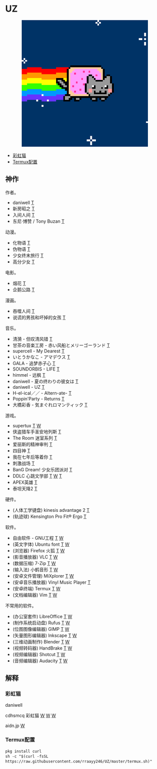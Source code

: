 # UZ


<p align="center">
  <img src="PopTartCat.gif" alt="Nyan Cat">
</p>

- [彩虹猫](#彩虹猫)
- [Termux配置](#Termux配置)


## 神作 ##

作者。

- daniwell [T](#)
- 新房昭之 [T](#)
- 入间人间 [T](#)
- 东尼·博赞 / Tony Buzan [T](#)

动漫。

- 化物语 [T](#)
- 伪物语 [T](#)
- 少女终末旅行 [T](#)
- 高分少女 [T](#)

电影。

- 烟花 [T](#)
- 企鹅公路 [T](#)

漫画。

- 吞噬人间 [T](#)
- 说谎的男孩和坏掉的女孩 [T](#)

音乐。

- 清漪 - 但叹清风错 [T](#)
- 甘茶の音楽工房 - 赤い风船とメリーゴーランド [T](#)
- supercell - My Dearest [T](#)
- いとうかなこ - アマデウス [T](#)
- GALA - 追梦赤子心 [T](#)
- SOUNDORBIS - LIFE [T](#)
- himmel - 远枫 [T](#)
- daniwell - 夏の终わりの彼女は [T](#)
- daniwell - UZ [T](#)
- H-el-ical／／ - Altern-ate- [T](#)
- Poppin'Party - Returns [T](#)
- 大橋彩香 - 気まぐれロマンティック [T](#)

游戏。

- supertux [T](#)
[W](https://www.supertux.org/)
- 侠盗猎车手圣安地列斯 [T](#)
- The Room 迷室系列 [T](#)
- 爱丽斯的精神审判 [T](#)
- 四目神 [T](#)
- 我在七年后等着你 [T](#)
- 刺激战场 [T](#)
- BanG Dream! 少女乐团派对 [T](#)
- DDLC 心跳文学部 [T](#)
[W](https://ddlc.moe/) [T](#)
- APEX英雄 [T](#)
- 泰坦天降2 [T](#)

硬件。

- (人体工学键盘) kinesis advantage 2 [T](#)
- (轨迹球) Kensington Pro Fit® Ergo [T](#)

软件。

- 自由软件 - GNU工程 [T](#)
[W](https://www.gnu.org/philosophy/free-sw.zh-cn.html)
- (英文字体) Ubuntu font [T](#)
[W](https://design.ubuntu.com/font/)
- (浏览器) Firefox 火狐 [T](#)
[W](https://www.mozilla.org/zh-CN/firefox/)
- (影音播放器) VLC [T](#)
[W](https://www.videolan.org/index.zh.html)
- (数据压缩) 7-Zip [T](#)
[W](https://www.7-zip.org/)
- (输入法) 小鹤音形 [T](#)
[W](https://www.flypy.com/)
- (安卓文件管理) MiXplorer [T](#)
[W](https://mixplorer.com/)
- (安卓音乐播放器) Vinyl Music Player [T](#)
- (安卓终端) Termux [T](#)
[W](https://termux.com/)
- (文档编辑器) Vim [T](#)
[W](https://www.vim.org/)

不常用的软件。

- (办公室套件) LibreOffice [T](#)
[W](https://www.libreoffice.org/)
- (制作系统启动盘) Rufus [T](#)
[W](https://rufus.ie/)
- (位图图像编辑器) GIMP [T](#)
[W](https://www.gimp.org/)
- (矢量图形编辑器) Inkscape [T](#)
[W](https://inkscape.org/)
- (三维动画制作) Blender [T](#)
[W](https://www.blender.org/)
- (视频转码器) HandBrake [T](#)
[W](https://handbrake.fr/)
- (视频编辑器) Shotcut [T](#)
[W](https://shotcut.org/)
- (音频编辑器) Audacity [T](#)
[W](https://www.audacityteam.org/)


## 解释 ##


### 彩虹猫 ###

daniwell

cdhsmcq 彩虹猫
[W](http://www.nyan.cat/)
[W](https://www.webcitation.org/6AX4J3pMz?url=http://www.prguitarman.com/index.php?id=348)
[W](https://www.youtube.com/watch?v=QH2-TGUlwu4)

aidn.jp [W](https://aidn.jp/)


### Termux配置 ###


```shell
pkg install curl
sh -c "$(curl -fsSL https://raw.githubusercontent.com/rraayy246/UZ/master/termux.sh)"
```
